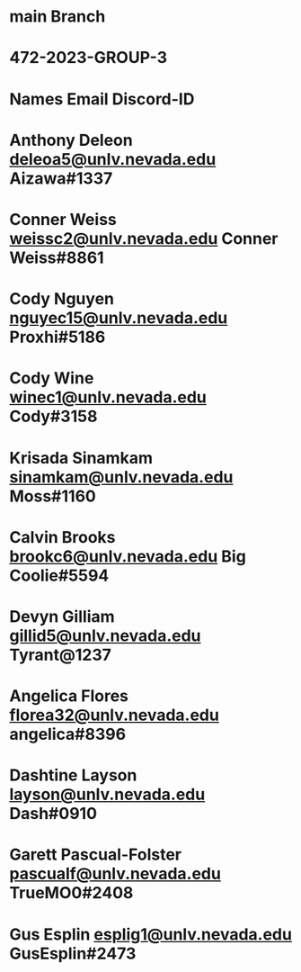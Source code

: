 # main Branch

# 472-2023-GROUP-3

# Names    Email    Discord-ID
# Anthony Deleon    deleoa5@unlv.nevada.edu    Aizawa#1337
# Conner Weiss    weissc2@unlv.nevada.edu    Conner Weiss#8861
# Cody Nguyen    nguyec15@unlv.nevada.edu    Proxhi#5186
# Cody Wine    winec1@unlv.nevada.edu    Cody#3158
# Krisada Sinamkam    sinamkam@unlv.nevada.edu    Moss#1160
# Calvin Brooks    brookc6@unlv.nevada.edu    Big Coolie#5594
# Devyn Gilliam    gillid5@unlv.nevada.edu    Tyrant@1237
# Angelica Flores    florea32@unlv.nevada.edu    angelica#8396
# Dashtine Layson    layson@unlv.nevada.edu    Dash#0910
# Garett Pascual-Folster    pascualf@unlv.nevada.edu    TrueMO0#2408
# Gus Esplin    esplig1@unlv.nevada.edu    GusEsplin#2473

